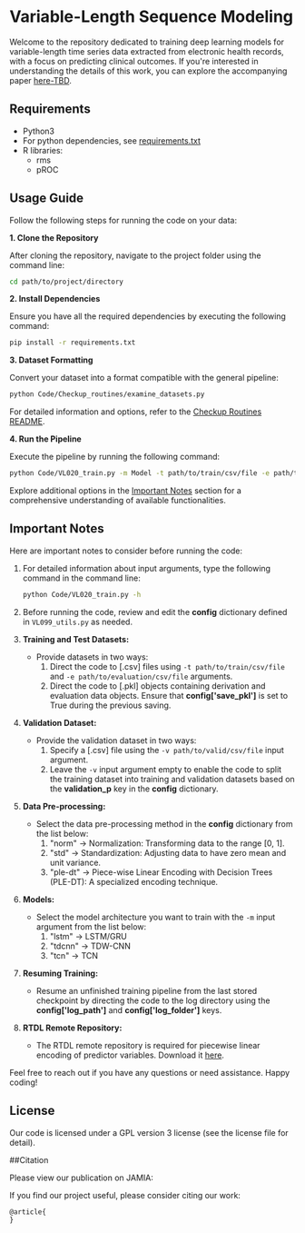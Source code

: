 # Variable-Length Sequence Modeling

Welcome to the repository dedicated to training deep learning models for variable-length time series data extracted from electronic health records, with a focus on predicting clinical outcomes. If you're interested in understanding the details of this work, you can explore the accompanying paper [here-TBD](link-to-paper).


## Requirements

- Python3
- For python dependencies, see [requirements.txt](https://git.doit.wisc.edu/smph-public/dom/uw-icu-data-science-lab-public/variable-length-sequence-modeling/-/blob/main/requirements.txt)
- R libraries:
  - rms
  - pROC
  

## Usage Guide

Follow the following steps for running the code on your data:

**1. Clone the Repository**

After cloning the repository, navigate to the project folder using the command line:
```bash
cd path/to/project/directory
```

**2. Install Dependencies**

Ensure you have all the required dependencies by executing the following command:
```bash
pip install -r requirements.txt
```

**3. Dataset Formatting**

Convert your dataset into a format compatible with the general pipeline:
```bash
python Code/Checkup_routines/examine_datasets.py
```

For detailed information and options, refer to the [Checkup Routines README](https://git.doit.wisc.edu/smph-public/dom/uw-icu-data-science-lab-public/variable-length-sequence-modeling/-/blob/main/Code/Checkup_routines/README.md).

**4. Run the Pipeline**

Execute the pipeline by running the following command:
```bash
python Code/VL020_train.py -m Model -t path/to/train/csv/file -e path/to/evaluation/csv/file -v path/to/validation/csv/file
```

Explore additional options in the [Important Notes](https://git.doit.wisc.edu/smph-public/dom/uw-icu-data-science-lab-public/variable-length-sequence-modeling#important-notes) section for a comprehensive understanding of available functionalities.


## Important Notes

Here are important notes to consider before running the code:

1. For detailed information about input arguments, type the following command in the command line:
   ```bash
   python Code/VL020_train.py -h
   ```

2. Before running the code, review and edit the **config** dictionary defined in `VL099_utils.py` as needed.

3. **Training and Test Datasets:**
   - Provide datasets in two ways:
     1. Direct the code to [.csv] files using `-t path/to/train/csv/file` and `-e path/to/evaluation/csv/file` arguments.
     2. Direct the code to [.pkl] objects containing derivation and evaluation data objects. Ensure that **config['save_pkl']** is set to True during the previous saving.

4. **Validation Dataset:**
   - Provide the validation dataset in two ways:
     1. Specify a [.csv] file using the `-v path/to/valid/csv/file` input argument.
     2. Leave the `-v` input argument empty to enable the code to split the training dataset into training and validation datasets based on the **validation_p** key in the **config** dictionary.

5. **Data Pre-processing:**
   - Select the data pre-processing method in the **config** dictionary from the list below: 
     1. "norm" -> Normalization: Transforming data to the range [0, 1]. 
     2. "std" -> Standardization: Adjusting data to have zero mean and unit variance.
     3. "ple-dt" -> Piece-wise Linear Encoding with Decision Trees (PLE-DT): A specialized encoding technique.

6. **Models:**
   - Select the model architecture you want to train with the `-m` input argument from the list below:
     1. "lstm" -> LSTM/GRU 
     2. "tdcnn" -> TDW-CNN
     3. "tcn" -> TCN

7. **Resuming Training:**
   - Resume an unfinished training pipeline from the last stored checkpoint by directing the code to the log directory using the **config['log_path']** and **config['log_folder']** keys.

8. **RTDL Remote Repository:**
   - The RTDL remote repository is required for piecewise linear encoding of predictor variables. Download it [here](https://github.com/Yura52/rtdl).

Feel free to reach out if you have any questions or need assistance. Happy coding!


## License

Our code is licensed under a GPL version 3 license (see the license file for detail).


##Citation

Please view our publication on JAMIA:

If you find our project useful, please consider citing our work:
```
@article{
}
```
